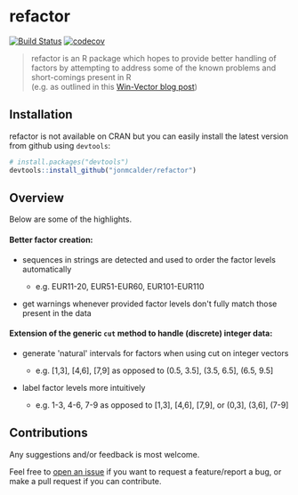 # refactor
[![Build Status](https://travis-ci.org/jonmcalder/refactor.svg?branch=master)](https://travis-ci.org/jonmcalder/refactor)
[![codecov](https://codecov.io/gh/jonmcalder/refactor/branch/master/graph/badge.svg)](https://codecov.io/gh/jonmcalder/refactor)


>refactor is an R package which hopes to provide better handling of factors by attempting to address some of the known problems and short-comings present in R   
>(e.g. as outlined in this [Win-Vector blog post](http://www.win-vector.com/blog/2014/09/factors-are-not-first-class-citizens-in-r/))

## Installation

refactor is not available on CRAN but you can easily install the latest version from github using `devtools`:

```R
# install.packages("devtools")
devtools::install_github("jonmcalder/refactor")
```

## Overview

Below are some of the highlights.  


#### Better factor creation:  
  
- sequences in strings are detected and used to order the factor levels automatically
    - e.g. EUR11-20, EUR51-EUR60, EUR101-EUR110  
    
- get warnings whenever provided factor levels don't fully match those present in the data  


#### Extension of the generic `cut` method to handle (discrete) integer data:  
  
- generate 'natural' intervals for factors when using cut on integer vectors 
    - e.g. [1,3], [4,6], [7,9] as opposed to (0.5, 3.5], (3.5, 6.5], (6.5, 9.5]  
    
- label factor levels more intuitively 
    - e.g. 1-3, 4-6, 7-9 as opposed to [1,3], [4,6], [7,9], or (0,3], (3,6], (7-9]  
    

## Contributions

Any suggestions and/or feedback is most welcome.  
  
Feel free to [open an issue](https://github.com/jonmcalder/refactor/issues) if you want to request a feature/report a bug, or make a pull request if you can contribute.